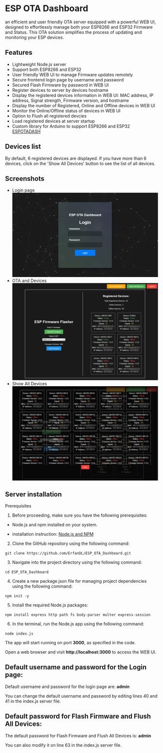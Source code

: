 # ESP OTA Dashboard
an efficient and user friendly OTA server equipped with a powerful WEB UI, designed to effortlessly manage both your ESP8266 and ESP32 Firmware and Status. This OTA solution simplifies the process of updating and monitoring your ESP devices.

## Features
- Lightweight Node.js server
- Support both ESP8266 and ESP32
- User friendly WEB UI to manage Firmware updates remotely
- Secure frontend login page by username and password
- Secured Flash Firmware by password in WEB UI
- Register devices to server by devices hostname
- Display the registered devices information in WEB UI: MAC address, IP address, Signal strength, Firmware version, and hostname
- Display the number of Registered, Online and Offline devices in WEB UI
- Monitor the Online/Offline status of devices in WEB UI
- Option to Flush all registered devcies
- Load registered devices at server startup
- Custom library for Arduino to support ESP8266 and ESP32 [ESPOTADASH](https://github.com/ErfanDL/ESPOTADASH_Library)

## Devices list
By default, 6 registered devices are displayed. If you have more than 6 devices, click on the 'Show All Devices' button to see the list of all devices.

## Screenshots
- Login page
![](doc/login.png)
- OTA and Devices
![](doc/devices.jpg)
- Show All Devices
![](doc/all.jpg)

## Server installation
Prerequisites

1. Before proceeding, make sure you have the following prerequisites:

- Node.js and npm installed on your system.
  
- installation instruction: [Node.js and NPM](https://github.com/nodesource/distributions#debinstall)

2. Clone the GitHub repository using the following command:

`git clone https://github.com/ErfanDL/ESP_OTA_Dashboard.git`

3. Navigate into the project directory using the following command:

`cd ESP_OTA_Dashboard`

4. Create a new package.json file for managing project dependencies using the following command:

`npm init -y`

5. Install the required Node.js packages:

`npm install express http path fs body-parser multer express-session`

6. In the terminal, run the Node.js app using the following command:

`node index.js`

The app will start running on port **3000**, as specified in the code.

Open a web browser and visit **http://localhost:3000** to access the WEB UI.

## Default username and password for the Login page:
Default username and password for the login page are: **admin**

You can change the default username and password by editing lines 40 and 41 in the index.js server file.

## Default password for Flash Firmware and Flush All Devices:
The default password for Flash Firmware and Flush All Devices is: **admin**

You can also modify it on line 63 in the index.js server file.
